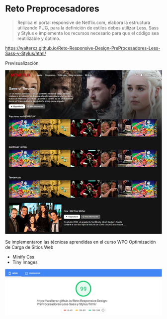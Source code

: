 # Reto Preprocesadores

>Replica el portal responsive de Netflix.com, elabora la estructura utilizando PUG, para la definición de estilos debes utilizar Less, Sass y Stylus e implementa los recursos necesario para  que el código sea reutilizable y óptimo.

https://walterxz.github.io/Reto-Responsive-Design-PreProcesadores-Less-Sass-y-Stylus/html/

Previsualización

![Image](./img/Capture.JPG)


Se implementaron las técnicas aprendidas en el curso WPO Optimización de Carga de Sitios Web

* Minify Css
* Tiny Images

![Image](./img/WPO.JPG)